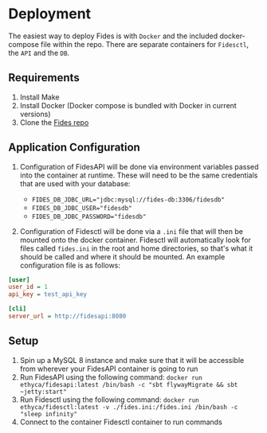 # Deployment

The easiest way to deploy Fides is with `Docker` and the included docker-compose file within the repo. There are separate containers for `Fidesctl`, the `API` and the `DB`.

## Requirements

1. Install Make
1. Install Docker (Docker compose is bundled with Docker in current versions)
1. Clone the [Fides repo](https://github.com/ethyca/fides)

## Application Configuration

1. Configuration of FidesAPI will be done via environment variables passed into the container at runtime. These will need to be the same credentials that are used with your database:
    * `FIDES_DB_JDBC_URL="jdbc:mysql://fides-db:3306/fidesdb"`
    * `FIDES_DB_JDBC_USER="fidesdb"`
    * `FIDES_DB_JDBC_PASSWORD="fidesdb"`

1. Configuration of Fidesctl will be done via a `.ini` file that will then be mounted onto the docker container. Fidesctl will automatically look for files called `fides.ini` in the root and home directories, so that's what it should be called and where it should be mounted. An example configuration file is as follows:

```ini
[user]
user_id = 1
api_key = test_api_key

[cli]
server_url = http://fidesapi:8080
```

## Setup

1. Spin up a MySQL 8 instance and make sure that it will be accessible from wherever your FidesAPI container is going to run
1. Run FidesAPI using the following command: `docker run ethyca/fidesapi:latest /bin/bash -c "sbt flywayMigrate && sbt ~jetty:start"`
1. Run Fidesctl using the following command: `docker run ethyca/fidesctl:latest -v ./fides.ini:/fides.ini /bin/bash -c "sleep infinity"`
1. Connect to the container Fidesctl container to run commands
